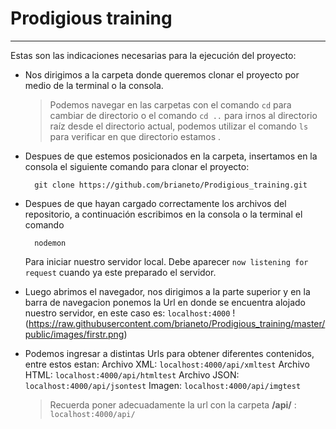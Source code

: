 # Prodigious training
---
Estas son las indicaciones necesarias para la ejecución del proyecto:
- Nos dirigimos a la carpeta donde queremos clonar el proyecto por medio de la terminal o la consola.
  > Podemos navegar en las carpetas con el comando `cd` para cambiar de directorio o el comando `cd ..` para irnos al directorio raíz desde el directorio actual, podemos utilizar el comando `ls` para verificar en que directorio estamos .

- Despues de que estemos posicionados en la carpeta, insertamos en la consola el siguiente comando para clonar el proyecto:

        git clone https://github.com/brianeto/Prodigious_training.git
- Despues de que hayan cargado correctamente los archivos del repositorio, a continuación escribimos en la consola o la terminal el comando

        nodemon
    Para iniciar nuestro servidor local. Debe aparecer `now listening for request` cuando ya este preparado el servidor.
- Luego abrimos el navegador, nos dirigimos a la parte superior y en la barra de navegacion ponemos la Url en donde se encuentra alojado nuestro servidor, en este caso es: `localhost:4000`
!(https://raw.githubusercontent.com/brianeto/Prodigious_training/master/public/images/firstr.png)

- Podemos ingresar a distintas Urls para obtener diferentes contenidos, entre estos estan:
Archivo XML: `localhost:4000/api/xmltest`
Archivo HTML: `localhost:4000/api/htmltest`
Archivo JSON: `localhost:4000/api/jsontest`
Imagen: `localhost:4000/api/imgtest`

    > Recuerda poner adecuadamente la url con la carpeta **/api/** : `localhost:4000/api/`
